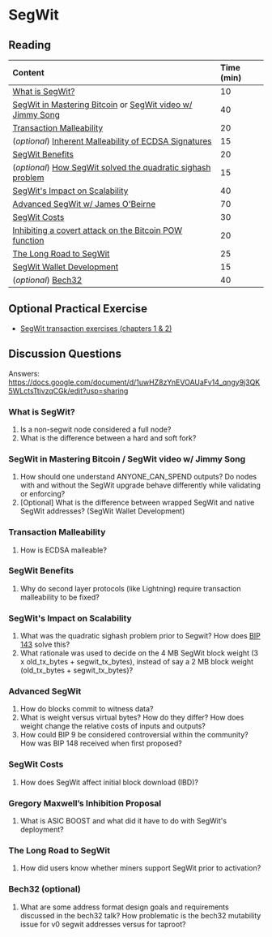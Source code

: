 # SegWit

## Reading

| Content | Time \(min\) |
| :--- | :--- |
| [What is SegWit?](https://bitcoinmagazine.com/guides/what-is-segwit) | 10 |
| [SegWit in Mastering Bitcoin](https://github.com/bitcoinbook/bitcoinbook/blob/develop/ch07.asciidoc#segregated-witness) or [SegWit video w/ Jimmy Song](https://www.youtube.com/watch?v=Txfy2mFe16A) | 40 |
| [Transaction Malleability](https://eklitzke.org/bitcoin-transaction-malleability) | 20 |
| \(_optional_\) [Inherent Malleability of ECDSA Signatures](https://www.derpturkey.com/inherent-malleability-of-ecdsa-signatures/) | 15 |
| [SegWit Benefits](https://bitcoincore.org/en/2016/01/26/segwit-benefits/) | 20 |
| \(_optional_\) [How SegWit solved the quadratic sighash problem](https://fjahr.com/posts/how-segwit-solved-the-quadratic-sighash-problem/) | 15 |
| [SegWit's Impact on Scalability](https://btctranscripts.com/scalingbitcoin/hong-kong-2015/segregated-witness-and-its-impact-on-scalability/) | 40 |
| [Advanced SegWit w/ James O'Beirne](https://btctranscripts.com/chaincode-labs/chaincode-residency/2019-06-18-james-obeirne-advanced-segwit/) | 70 |
| [SegWit Costs](https://bitcoincore.org/en/2016/10/28/segwit-costs/) | 30 |
| [Inhibiting a covert attack on the Bitcoin POW function](https://lists.linuxfoundation.org/pipermail/bitcoin-dev/2017-April/013996.html) | 20 |
| [The Long Road to SegWit](https://bitcoinmagazine.com/articles/long-road-segwit-how-bitcoins-biggest-protocol-upgrade-became-reality/) | 25 |
| [SegWit Wallet Development](https://bitcoincore.org/en/segwit_wallet_dev/) | 15 |
| \(_optional_\) [Bech32](https://btctranscripts.com/sf-bitcoin-meetup/2017-03-29-new-address-type-for-segwit-addresses/) | 40 |

## Optional Practical Exercise

* [SegWit transaction exercises (chapters 1 & 2)](https://github.com/chaincodelabs/bitcoin-tx-tutorial)

## Discussion Questions

Answers: https://docs.google.com/document/d/1uwHZ8zYnEVOAUaFv14_qngy9j3QK5WLctsTtivzqCGk/edit?usp=sharing

### What is SegWit?

1. Is a non-segwit node considered a full node?
2. What is the difference between a hard and soft fork?

### SegWit in Mastering Bitcoin / SegWit video w/ Jimmy Song

1. How should one understand ANYONE\_CAN\_SPEND outputs? Do nodes with and without the SegWit upgrade behave differently while validating or enforcing?
2. \[Optional\] What is the difference between wrapped SegWit and native SegWit addresses? \(SegWit Wallet Development\)

### Transaction Malleability

1. How is ECDSA malleable?

### SegWit Benefits

1. Why do second layer protocols \(like Lightning\) require transaction malleability to be fixed?

### SegWit's Impact on Scalability

1. What was the quadratic sighash problem prior to Segwit? How does [BIP 143](https://github.com/bitcoin/bips/blob/master/bip-0143.mediawiki) solve this?
2. What rationale was used to decide on the 4 MB SegWit block weight \(3 x old\_tx\_bytes + segwit\_tx\_bytes\), instead of say a 2 MB block weight \(old\_tx\_bytes + segwit\_tx\_bytes\)?

### Advanced SegWit

1. How do blocks commit to witness data?
2. What is weight versus virtual bytes? How do they differ? How does weight change the relative costs of inputs and outputs?
3. How could BIP 9 be considered controversial within the community? How was BIP 148 received when first proposed?

### SegWit Costs

1. How does SegWit affect initial block download \(IBD\)?

### Gregory Maxwell’s Inhibition Proposal

1. What is ASIC BOOST and what did it have to do with SegWit's deployment?

### The Long Road to SegWit

1. How did users know whether miners support SegWit prior to activation?

### Bech32 \(optional\)

1. What are some address format design goals and requirements discussed in the bech32 talk? How problematic is the bech32 mutability issue for v0 segwit addresses versus for taproot?

